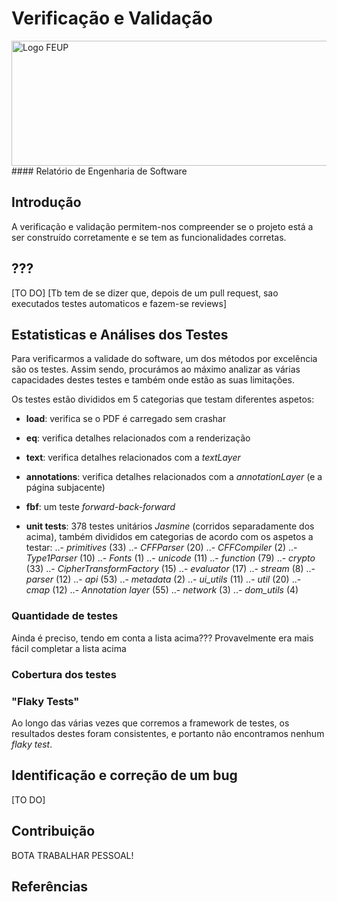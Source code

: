 # Verificação e Validação
<img src="http://www.junifeup.pt/wp-content/uploads/2016/01/feup.png" alt="Logo FEUP" width = "600" height ="200"/>
#### Relatório de Engenharia de Software

## Introdução

A verificação e validação permitem-nos compreender se o projeto está a ser construído corretamente e se tem as funcionalidades corretas.

## ???

[TO DO]
[Tb tem de se dizer que, depois de um pull request, sao executados testes automaticos e fazem-se reviews]


## Estatisticas e Análises dos Testes

Para verificarmos a validade do software, um dos métodos por excelência são os testes.
Assim sendo, procurámos ao máximo analizar as várias capacidades destes testes e também onde estão as suas limitações.

Os testes estão divididos em 5 categorias que testam diferentes aspetos:

- **load**: verifica se o PDF é carregado sem crashar

- **eq**: verifica detalhes relacionados com a renderização

- **text**: verifica detalhes relacionados com a *textLayer*

- **annotations**: verifica detalhes relacionados com a *annotationLayer* (e a página subjacente)

- **fbf**: um teste *forward-back-forward*

- **unit tests**: 378 testes unitários *Jasmine* (corridos separadamente dos acima), também divididos em categorias de acordo com os aspetos a testar:
..- *primitives* (33)
..- *CFFParser* (20)
..- *CFFCompiler* (2)
..- *Type1Parser* (10)
..- *Fonts* (1)
..- *unicode* (11)
..- *function* (79)
..- *crypto* (33)
..- *CipherTransformFactory* (15)
..- *evaluator* (17)
..- *stream* (8)
..- *parser* (12)
..- *api* (53)
..- *metadata* (2)
..- *ui_utils* (11)
..- *util* (20)
..- *cmap* (12)
..- *Annotation layer* (55)
..- *network* (3)
..- *dom_utils* (4)

### Quantidade de testes

Ainda é preciso, tendo em conta a lista acima???
Provavelmente era mais fácil completar a lista acima

### Cobertura dos testes

### "Flaky Tests"

Ao longo das várias vezes que corremos a framework de testes, os resultados destes foram consistentes, e portanto não encontramos nenhum *flaky test*.

## Identificação e correção de um bug

[TO DO]



## Contribuição

BOTA TRABALHAR PESSOAL!

## Referências

